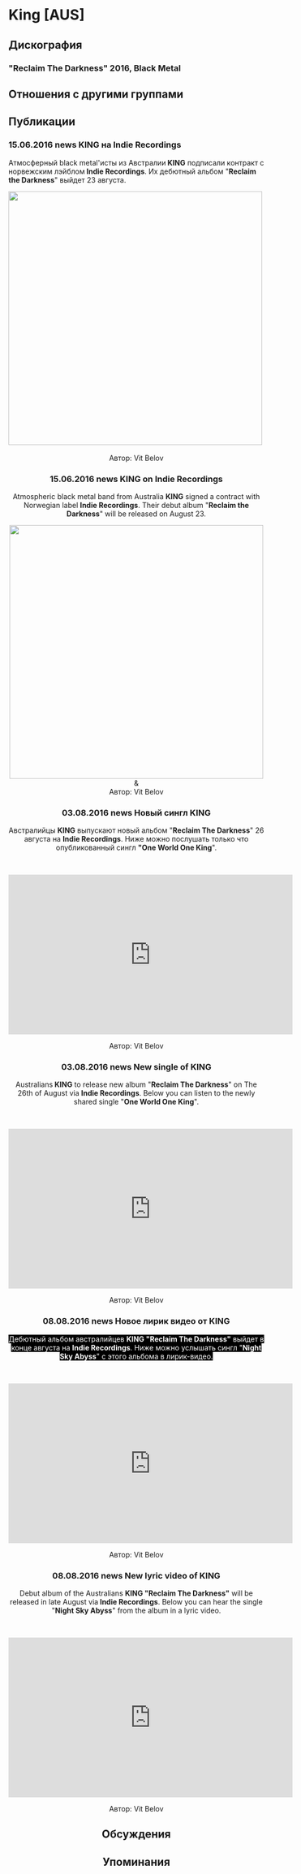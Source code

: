 # King [AUS]



## Дискография

### "Reclaim The Darkness" 2016, Black Metal




## Отношения с другими группами


## Публикации

### 15.06.2016 news KING на Indie Recordings

<p>Атмосферный black metal'исты из Австралии<strong> KING</strong> подписали контракт с норвежским лэйблом<strong> Indie Recordings</strong>. Их дебютный альбом "<strong>Reclaim the Darkness</strong>" выйдет 23 августа.</p><p><center><img width="500" height="500" src="/images/news_rus/2016.06/29363.jpg" border="0">&nbsp;</p>
Автор: Vit Belov

### 15.06.2016 news KING on Indie Recordings

Atmospheric black metal band from Australia <strong>KING</strong> signed a contract with Norwegian label <strong>Indie Recordings</strong>. Their debut album "<strong>Reclaim the Darkness</strong>" will be released on August 23.<p><center><img width="500" height="500" src="/images/news_rus/2016.06/29363.jpg" border="0">&</center>
Автор: Vit Belov

### 03.08.2016 news Новый сингл KING

<p>Австралийцы <strong>KING</strong> выпускают новый альбом "<strong>Reclaim The Darkness</strong>" 26 августа на <strong>Indie Recordings</strong>. Ниже можно послушать только что опубликованный сингл <strong>"One World One King</strong>".</p><p>&nbsp;<center><iframe width="560" height="315" src="https://www.youtube.com/embed/HSLlJrYmRPM" frameborder="0" allowfullscreen></iframe></p>
Автор: Vit Belov

### 03.08.2016 news New single of KING

<p>Australians<strong> KING</strong> to release new album "<strong>Reclaim The Darkness</strong>" on The 26th of August via <strong>Indie Recordings</strong>. Below you can listen to the newly shared single "<strong>One World One King</strong>".</p><p>&nbsp;<center><iframe width="560" height="315" src="https://www.youtube.com/embed/HSLlJrYmRPM" frameborder="0" allowfullscreen></iframe></p>
Автор: Vit Belov

### 08.08.2016 news Новое лирик видео от KING

<p><font color="#ffffff" style="background-color: rgb(0, 0, 0);">Дебютный альбом австралийцев <strong>KING "Reclaim The Darkness"</strong> выйдет в конце августа на <strong>Indie Recordings</strong>. Ниже можно услышать сингл "<strong>Night Sky Abyss</strong>" с этого альбома в лирик-видео.</font></p><p>&nbsp;<center><iframe width="560" height="315" src="https://www.youtube.com/embed/qAr1ACzsHX4" frameborder="0" allowfullscreen></iframe></p>
Автор: Vit Belov

### 08.08.2016 news New lyric video of KING

<p>Debut album of the Australians <strong>KING "Reclaim The Darkness"</strong> will be released in late August via<strong> Indie Recordings</strong>. Below you can hear the single "<strong>Night Sky Abyss</strong>" from the album in a lyric video.</p><p>&nbsp;<center><iframe width="560" height="315" src="https://www.youtube.com/embed/qAr1ACzsHX4" frameborder="0" allowfullscreen></iframe></p>
Автор: Vit Belov


## Обсуждения


## Упоминания

